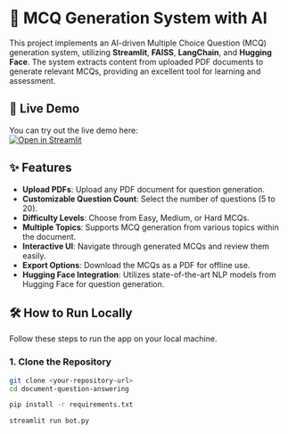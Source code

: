 # 📄 MCQ Generation System with AI

This project implements an AI-driven Multiple Choice Question (MCQ) generation system, utilizing **Streamlit**, **FAISS**, **LangChain**, and **Hugging Face**. The system extracts content from uploaded PDF documents to generate relevant MCQs, providing an excellent tool for learning and assessment.

## 🚀 Live Demo

You can try out the live demo here:  
[![Open in Streamlit](https://static.streamlit.io/badges/streamlit_badge_black_white.svg)](https://document-question-answering-template.streamlit.app/)

## ✨ Features

- **Upload PDFs**: Upload any PDF document for question generation.
- **Customizable Question Count**: Select the number of questions (5 to 20).
- **Difficulty Levels**: Choose from Easy, Medium, or Hard MCQs.
- **Multiple Topics**: Supports MCQ generation from various topics within the document.
- **Interactive UI**: Navigate through generated MCQs and review them easily.
- **Export Options**: Download the MCQs as a PDF for offline use.
- **Hugging Face Integration**: Utilizes state-of-the-art NLP models from Hugging Face for question generation.

## 🛠️ How to Run Locally

Follow these steps to run the app on your local machine.

### 1. Clone the Repository

```bash
git clone <your-repository-url>
cd document-question-answering

pip install -r requirements.txt

streamlit run bot.py
